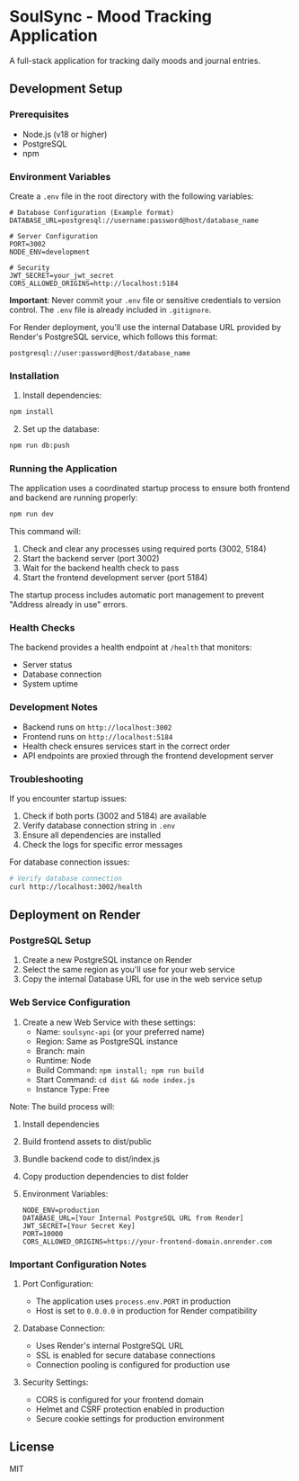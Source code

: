 # SoulSync - Mood Tracking Application

A full-stack application for tracking daily moods and journal entries.

## Development Setup

### Prerequisites

- Node.js (v18 or higher)
- PostgreSQL
- npm

### Environment Variables

Create a `.env` file in the root directory with the following variables:

```env
# Database Configuration (Example format)
DATABASE_URL=postgresql://username:password@host/database_name

# Server Configuration
PORT=3002
NODE_ENV=development

# Security
JWT_SECRET=your_jwt_secret
CORS_ALLOWED_ORIGINS=http://localhost:5184
```

**Important**: Never commit your `.env` file or sensitive credentials to version control. The `.env` file is already included in `.gitignore`.

For Render deployment, you'll use the internal Database URL provided by Render's PostgreSQL service, which follows this format:
```
postgresql://user:password@host/database_name
```

### Installation

1. Install dependencies:
```bash
npm install
```

2. Set up the database:
```bash
npm run db:push
```

### Running the Application

The application uses a coordinated startup process to ensure both frontend and backend are running properly:

```bash
npm run dev
```

This command will:
1. Check and clear any processes using required ports (3002, 5184)
2. Start the backend server (port 3002)
3. Wait for the backend health check to pass
4. Start the frontend development server (port 5184)

The startup process includes automatic port management to prevent "Address already in use" errors.

### Health Checks

The backend provides a health endpoint at `/health` that monitors:
- Server status
- Database connection
- System uptime

### Development Notes

- Backend runs on `http://localhost:3002`
- Frontend runs on `http://localhost:5184`
- Health check ensures services start in the correct order
- API endpoints are proxied through the frontend development server

### Troubleshooting

If you encounter startup issues:

1. Check if both ports (3002 and 5184) are available
2. Verify database connection string in `.env`
3. Ensure all dependencies are installed
4. Check the logs for specific error messages

For database connection issues:
```bash
# Verify database connection
curl http://localhost:3002/health
```

## Deployment on Render

### PostgreSQL Setup

1. Create a new PostgreSQL instance on Render
2. Select the same region as you'll use for your web service
3. Copy the internal Database URL for use in the web service setup

### Web Service Configuration

1. Create a new Web Service with these settings:
   - Name: `soulsync-api` (or your preferred name)
   - Region: Same as PostgreSQL instance
   - Branch: main
   - Runtime: Node
   - Build Command: `npm install; npm run build`
   - Start Command: `cd dist && node index.js`
   - Instance Type: Free

Note: The build process will:
1. Install dependencies
2. Build frontend assets to dist/public
3. Bundle backend code to dist/index.js
4. Copy production dependencies to dist folder

2. Environment Variables:
   ```
   NODE_ENV=production
   DATABASE_URL=[Your Internal PostgreSQL URL from Render]
   JWT_SECRET=[Your Secret Key]
   PORT=10000
   CORS_ALLOWED_ORIGINS=https://your-frontend-domain.onrender.com
   ```

### Important Configuration Notes

1. Port Configuration:
   - The application uses `process.env.PORT` in production
   - Host is set to `0.0.0.0` in production for Render compatibility

2. Database Connection:
   - Uses Render's internal PostgreSQL URL
   - SSL is enabled for secure database connections
   - Connection pooling is configured for production use

3. Security Settings:
   - CORS is configured for your frontend domain
   - Helmet and CSRF protection enabled in production
   - Secure cookie settings for production environment

## License

MIT
